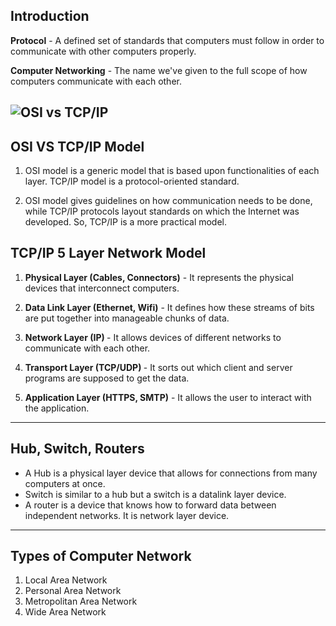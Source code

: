 ## Introduction

<b>Protocol</b> - A defined set of standards that computers must follow in order to communicate with other computers properly.

<b>Computer Networking</b> - The name we've given to the full scope of how computers communicate with each other.

## ![OSI vs TCP/IP](https://www.computernetworkingnotes.org/images/intro/ccna-study-guide/similarities-and-differences-between-osi-and-tcp-ip-model.png)

## OSI VS TCP/IP Model

1. OSI model is a generic model that is based upon functionalities of each layer. TCP/IP model is a protocol-oriented standard.

2. OSI model gives guidelines on how communication needs to be done, while TCP/IP protocols layout standards on which the Internet was developed. So, TCP/IP is a more practical model.

## TCP/IP 5 Layer Network Model

1. <b>Physical Layer (Cables, Connectors)</b> - It represents the physical devices that interconnect computers.

2. <b>Data Link Layer (Ethernet, Wifi)</b> - It defines how these streams of bits are put together into manageable chunks of data.

3. <b>Network Layer (IP) </b> - It allows devices of different networks to communicate with each other.

4. <b>Transport Layer (TCP/UDP) </b> - It sorts out which client and server programs are supposed to get the data.

5. <b>Application Layer (HTTPS, SMTP)</b> - It allows the user to interact with the application.

---

## Hub, Switch, Routers

- A Hub is a physical layer device that allows for connections from many computers at once.
- Switch is similar to a hub but a switch is a datalink layer device.
- A router is a device that knows how to forward data between independent networks. It is network layer device.

---

## Types of Computer Network

1. Local Area Network
2. Personal Area Network
3. Metropolitan Area Network
4. Wide Area Network
